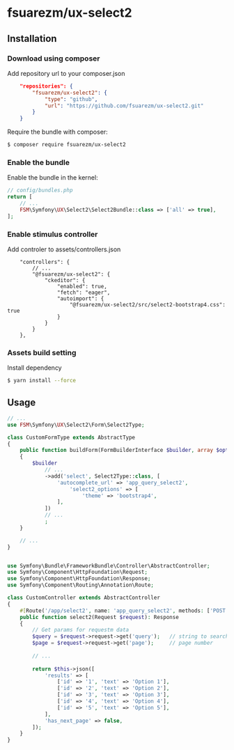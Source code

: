 # fsuarezm/ux-select2

## Installation

### Download using composer
Add repository url to your composer.json
```json
    "repositories": {
        "fsuarezm/ux-select2": {
            "type": "github",
            "url": "https://github.com/fsuarezm/ux-select2.git"
        }
    }
```

Require the bundle with composer:
```bash
$ composer require fsuarezm/ux-select2
```

### Enable the bundle

Enable the bundle in the kernel:

```php
// config/bundles.php
return [
    // ...
    FSM\Symfony\UX\Select2\Select2Bundle::class => ['all' => true],
];
```

### Enable stimulus controller

Add controler to assets/controllers.json

```
    "controllers": {
        // ...
        "@fsuarezm/ux-select2": {
            "ckeditor": {
                "enabled": true,
                "fetch": "eager",
                "autoimport": {
                    "@fsuarezm/ux-select2/src/select2-bootstrap4.css": true
                }
            }
        }
    },

```

### Assets build setting
Install dependency
```bash
$ yarn install --force
```

## Usage

```php
// ...
use FSM\Symfony\UX\Select2\Form\Select2Type;

class CustomFormType extends AbstractType
{
    public function buildForm(FormBuilderInterface $builder, array $options)
    {
        $builder
            // ...      
            ->add('select', Select2Type::class, [
                'autocomplete_url' => 'app_query_select2',
                    'select2_options' => [
                        'theme' => 'bootstrap4',
                ],
            ])
            // ...
            ;
    }

    // ...
}


use Symfony\Bundle\FrameworkBundle\Controller\AbstractController;
use Symfony\Component\HttpFoundation\Request;
use Symfony\Component\HttpFoundation\Response;
use Symfony\Component\Routing\Annotation\Route;

class CustomController extends AbstractController
{
    #[Route('/app/select2', name: 'app_query_select2', methods: ['POST'])]
    public function select2(Request $request): Response
    {
        // Get params for requestm data
        $query = $request->request->get('query');   // string to search
        $page = $request->request->get('page');     // page number
        
        // ...
    
        return $this->json([
            'results' => [
                ['id' => '1', 'text' => 'Option 1'],
                ['id' => '2', 'text' => 'Option 2'],
                ['id' => '3', 'text' => 'Option 3'],
                ['id' => '4', 'text' => 'Option 4'],
                ['id' => '5', 'text' => 'Option 5'],
            ],
            'has_next_page' => false,
        ]);
    }
}

```

